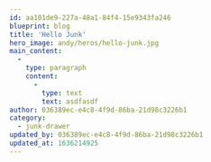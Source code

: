 ```yaml
---
id: aa101de9-227a-48a1-84f4-15e9343fa246
blueprint: blog
title: 'Hello Junk'
hero_image: andy/heros/hello-junk.jpg
main_content:
  -
    type: paragraph
    content:
      -
        type: text
        text: asdfasdf
author: 036389ec-e4c8-4f9d-86ba-21d98c3226b1
category:
  - junk-drawer
updated_by: 036389ec-e4c8-4f9d-86ba-21d98c3226b1
updated_at: 1636214925
---
```

